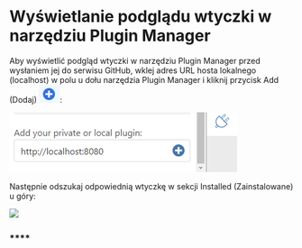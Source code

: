 # Wyświetlanie podglądu wtyczki w narzędziu Plugin Manager

Aby wyświetlić podgląd wtyczki w narzędziu Plugin Manager przed wysłaniem jej do serwisu GitHub, wklej adres URL hosta lokalnego (localhost) w polu u dołu narzędzia Plugin Manager i kliknij przycisk Add (Dodaj) ![](<../../../.gitbook/assets/image (44).png>):

![](<../../../.gitbook/assets/image (16).png>)

Następnie odszukaj odpowiednią wtyczkę w sekcji Installed (Zainstalowane) u góry:

![](https://formit3d.github.io/FormItExamplePlugins/docs/images/PluginManagerInstalledList.png)

### ****
